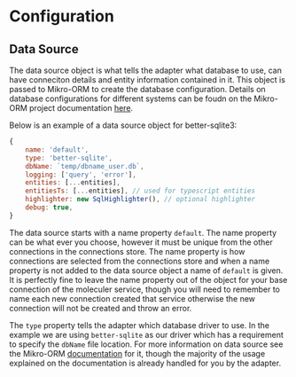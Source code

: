 # Configuration

## Data Source

The data source object is what tells the adapter what database to use, can have conneciton details and entity information contained in it. This object is passed to Mikro-ORM to create the database configuration. Details on database configurations for different systems can be foudn on the Mikro-ORM project documentation [here](https://mikro-orm.io/docs/configuration#driver).

Below is an example of a data source object for better-sqlite3:
```js
{
    name: 'default',
    type: 'better-sqlite',
    dbName: `temp/dbname_user.db`,
    logging: ['query', 'error'],
    entities: [...entities],
    entitiesTs: [...entities], // used for typescript entities
    highlighter: new SqlHighlighter(), // optional highlighter
    debug: true,
}
```
The data source starts with a name property `default`. The name property can be what ever you choose, however it must be unique from the other connections in the connections store. The name property is how connections are selected from the connections store and when a name property is not added to the data source object a name of `default` is given. It is perfectly fine to leave the name property out of the object for your base connection of the moleculer service, though you will need to remember to name each new connection created that service otherwise the new connection will not be created and throw an error.

The `type` property tells the adapter which database driver to use. In the example we are using `better-sqlite` as our driver which has a requirement to specify the `dbName` file location. For more information on data source see the Mikro-ORM [documentation](https://mikro-orm.io/docs/configuration#connection) for it, though the majority of the usage explained on the documentation is already handled for you by the adapter.

